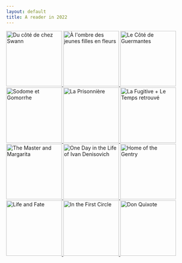 ```yaml
---
layout: default
title: A reader in 2022
---
```


<a target="_blank" href="#">
  <img class=".books-image" src="https://banashri.github.io/images/proust-1.jpg" alt="Du côté de chez Swann" style="width:150px">
</a>
<a target="_blank" href="#">
  <img class=".books-image" src="https://banashri.github.io/images/proust-2.jpg" alt="À l'ombre des jeunes filles en fleurs" style="width:150px">
</a>
<a target="_blank" href="#">
  <img class=".books-image" src="https://banashri.github.io/images/proust-3.jpg" alt="Le Côté de Guermantes" style="width:150px">
</a>
<a target="_blank" href="#">
  <img class=".books-image" src="https://banashri.github.io/images/proust-4.jpg" alt="Sodome et Gomorrhe" style="width:150px">
</a>
<a target="_blank" href="#">
  <img class=".books-image" src="https://banashri.github.io/images/proust-5.jpg" alt="La Prisonnière" style="width:150px">
</a>
<a target="_blank" href="#">
  <img class=".books-image" src="https://banashri.github.io/images/proust-6.jpg" alt="La Fugitive + Le Temps retrouvé" style="width:150px">
</a>

<a target="_blank" href="#">
  <img class=".books-image" src="https://banashri.github.io/images/master-margarita.jpg" alt="The Master and Margarita" style="width:150px">
</a>
<a target="_blank" href="#">
  <img class=".books-image" src="https://banashri.github.io/images/one-day.jpg" alt="One Day in the Life of Ivan Denisovich" style="width:150px">
</a>
<a target="_blank" href="#">
  <img class=".books-image" src="https://banashri.github.io/images/gentry.jpg" alt="Home of the Gentry" style="width:150px">
</a>
<a target="_blank" href="#">
  <img class=".books-image" src="https://banashri.github.io/images/life-fate.jpg" alt="Life and Fate" style="width:150px">
</a>
<a target="_blank" href="#">
  <img class=".books-image" src="https://banashri.github.io/images/first-circle.jpg" alt="In the First Circle" style="width:150px">
</a>
<a target="_blank" href="#">
  <img class=".books-image" src="https://banashri.github.io/images/don.jpg" alt="Don Quixote" style="width:150px">
</a>
